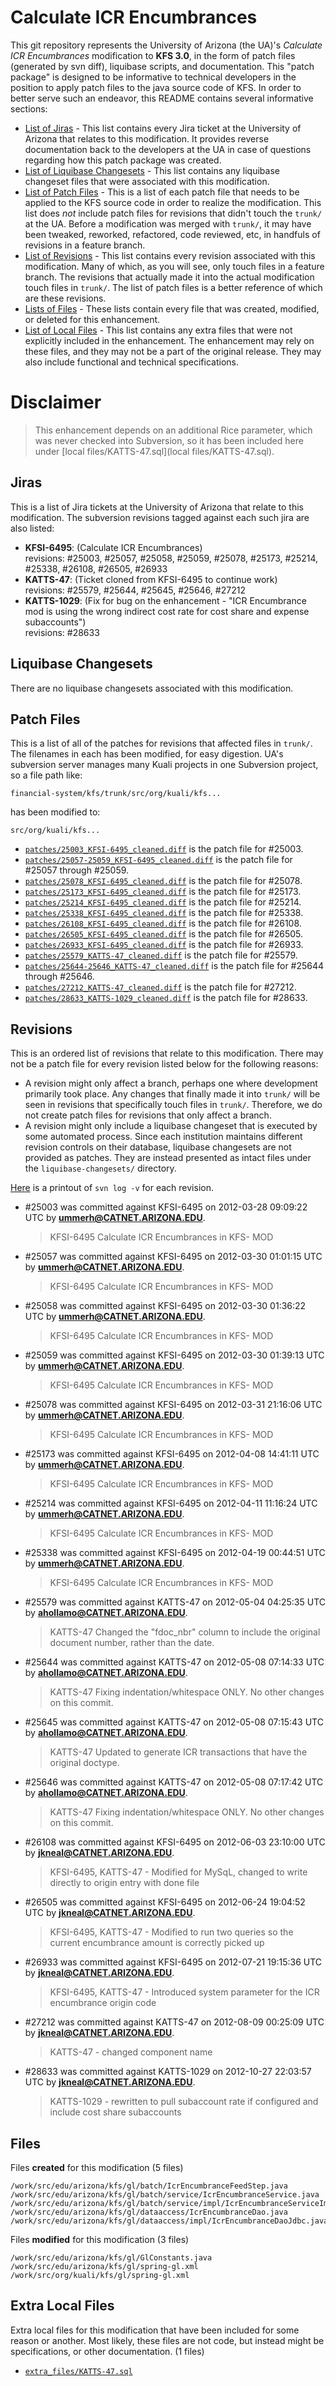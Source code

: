 Calculate ICR Encumbrances
======================

This git repository represents the University of Arizona (the UA)'s _Calculate ICR Encumbrances_ modification to **KFS 3.0**, in the form of patch files (generated by svn diff), liquibase scripts, and documentation.
This "patch package" is designed to be informative to technical developers in the position to
apply patch files to the java source code of KFS. In order to better serve such an endeavor,
this README contains several informative sections:

* <a href="#jiras">List of Jiras</a> - This list contains every Jira ticket at the University of Arizona
  that relates to this modification. It provides reverse documentation back to the developers at
  the UA in case of questions regarding how this patch package was created.
* <a href="#liquibase-changesets">List of Liquibase Changesets</a> - This list contains any
  liquibase changeset files that were associated with this modification.
* <a href="#patch-files">List of Patch Files</a> - This is a list of each patch file that needs
  to be applied to the KFS source code in order to realize the modification. This list does _not_
  include patch files for revisions that didn't touch the `trunk/` at the UA.
  Before a modification was merged with `trunk/`, it may have been tweaked, reworked, refactored,
  code reviewed, etc, in handfuls of revisions in a feature branch.
* <a href="#revisions">List of Revisions</a> - This list contains every revision associated with
  this modification. Many of which, as you will see, only touch files in a feature branch. The
  revisions that actually made it into the actual modification touch files in `trunk/`. The list
  of patch files is a better reference of which are these revisions.
* <a href="#files">Lists of Files</a> - These lists contain every file that was created,
  modified, or deleted for this enhancement.
* <a href="#extra-local-files">List of Local Files</a> - This list contains any extra files that were not
  explicitly included in the enhancement. The enhancement may rely on these files, and they may
  not be a part of the original release. They may also include functional and technical specifications.

Disclaimer
==========

> This enhancement depends on an additional Rice parameter, which was never checked into Subversion, so it has been included here under [local files/KATTS-47.sql](local files/KATTS-47.sql).

<h2>Jiras</h2>

This is a list of Jira tickets at the University of Arizona that relate to this modification. The subversion revisions tagged against each such jira are also listed:

* **KFSI-6495**: (Calculate ICR Encumbrances)<br />
  revisions: #25003, #25057, #25058, #25059, #25078, #25173, #25214, #25338, #26108, #26505, #26933
* **KATTS-47**: (Ticket cloned from KFSI-6495 to continue work)<br />
  revisions: #25579, #25644, #25645, #25646, #27212
* **KATTS-1029**: (Fix for bug on the enhancement - "ICR Encumbrance mod is using the wrong indirect cost rate for cost share and expense subaccounts")<br />
  revisions: #28633

<h2>Liquibase Changesets</h2>

There are no liquibase changesets associated with this modification.

<h2>Patch Files</h2>

This is a list of all of the patches for revisions that affected files in `trunk/`. The filenames in each has been modified, for easy digestion. UA's subversion server manages many Kuali projects in one Subversion project, so a file path like:

```
financial-system/kfs/trunk/src/org/kuali/kfs...
```

has been modified to:

```
src/org/kuali/kfs...
```

* [`patches/25003_KFSI-6495_cleaned.diff`](patches/25003_KFSI-6495_cleaned.diff) is the patch file for #25003.
* [`patches/25057-25059_KFSI-6495_cleaned.diff`](patches/25057-25059_KFSI-6495_cleaned.diff) is the patch file for #25057 through #25059.
* [`patches/25078_KFSI-6495_cleaned.diff`](patches/25078_KFSI-6495_cleaned.diff) is the patch file for #25078.
* [`patches/25173_KFSI-6495_cleaned.diff`](patches/25173_KFSI-6495_cleaned.diff) is the patch file for #25173.
* [`patches/25214_KFSI-6495_cleaned.diff`](patches/25214_KFSI-6495_cleaned.diff) is the patch file for #25214.
* [`patches/25338_KFSI-6495_cleaned.diff`](patches/25338_KFSI-6495_cleaned.diff) is the patch file for #25338.
* [`patches/26108_KFSI-6495_cleaned.diff`](patches/26108_KFSI-6495_cleaned.diff) is the patch file for #26108.
* [`patches/26505_KFSI-6495_cleaned.diff`](patches/26505_KFSI-6495_cleaned.diff) is the patch file for #26505.
* [`patches/26933_KFSI-6495_cleaned.diff`](patches/26933_KFSI-6495_cleaned.diff) is the patch file for #26933.
* [`patches/25579_KATTS-47_cleaned.diff`](patches/25579_KATTS-47_cleaned.diff) is the patch file for #25579.
* [`patches/25644-25646_KATTS-47_cleaned.diff`](patches/25644-25646_KATTS-47_cleaned.diff) is the patch file for #25644 through #25646.
* [`patches/27212_KATTS-47_cleaned.diff`](patches/27212_KATTS-47_cleaned.diff) is the patch file for #27212.
* [`patches/28633_KATTS-1029_cleaned.diff`](patches/28633_KATTS-1029_cleaned.diff) is the patch file for #28633.

<h2>Revisions</h2>

This is an ordered list of revisions that relate to this modification. There may not be a patch
file for every revision listed below for the following reasons:

* A revision might only affect a branch, perhaps one where development primarily took place. Any
  changes that finally made it into `trunk/` will be seen in revisions that specifically touch
  files in `trunk/`. Therefore, we do not create patch files for revisions that only affect a
  branch.
* A revision might only include a liquibase changeset that is executed by some automated process.
  Since each institution maintains different revision controls on their database, liquibase
  changesets are not provided as patches. They are instead presented as intact files under the
  `liquibase-changesets/` directory.

[Here](patch_log.txt) is a printout of `svn log -v` for each revision.

*   \#25003 was committed against KFSI-6495 on 2012-03-28 09:09:22 UTC by <strong>ummerh@CATNET.ARIZONA.EDU</strong>.

    > KFSI-6495 Calculate ICR Encumbrances in KFS- MOD
*   \#25057 was committed against KFSI-6495 on 2012-03-30 01:01:15 UTC by <strong>ummerh@CATNET.ARIZONA.EDU</strong>.

    > KFSI-6495 Calculate ICR Encumbrances in KFS- MOD
*   \#25058 was committed against KFSI-6495 on 2012-03-30 01:36:22 UTC by <strong>ummerh@CATNET.ARIZONA.EDU</strong>.

    > KFSI-6495 Calculate ICR Encumbrances in KFS- MOD
*   \#25059 was committed against KFSI-6495 on 2012-03-30 01:39:13 UTC by <strong>ummerh@CATNET.ARIZONA.EDU</strong>.

    > KFSI-6495 Calculate ICR Encumbrances in KFS- MOD
*   \#25078 was committed against KFSI-6495 on 2012-03-31 21:16:06 UTC by <strong>ummerh@CATNET.ARIZONA.EDU</strong>.

    > KFSI-6495 Calculate ICR Encumbrances in KFS- MOD
*   \#25173 was committed against KFSI-6495 on 2012-04-08 14:41:11 UTC by <strong>ummerh@CATNET.ARIZONA.EDU</strong>.

    > KFSI-6495 Calculate ICR Encumbrances in KFS- MOD
*   \#25214 was committed against KFSI-6495 on 2012-04-11 11:16:24 UTC by <strong>ummerh@CATNET.ARIZONA.EDU</strong>.

    > KFSI-6495 Calculate ICR Encumbrances in KFS- MOD
*   \#25338 was committed against KFSI-6495 on 2012-04-19 00:44:51 UTC by <strong>ummerh@CATNET.ARIZONA.EDU</strong>.

    > KFSI-6495 Calculate ICR Encumbrances in KFS- MOD
*   \#25579 was committed against KATTS-47 on 2012-05-04 04:25:35 UTC by <strong>ahollamo@CATNET.ARIZONA.EDU</strong>.

    > KATTS-47
    > Changed the "fdoc_nbr" column to include the original document number, rather than the date.
*   \#25644 was committed against KATTS-47 on 2012-05-08 07:14:33 UTC by <strong>ahollamo@CATNET.ARIZONA.EDU</strong>.

    > KATTS-47
    > Fixing indentation/whitespace ONLY.  No other changes on this commit.
*   \#25645 was committed against KATTS-47 on 2012-05-08 07:15:43 UTC by <strong>ahollamo@CATNET.ARIZONA.EDU</strong>.

    > KATTS-47
    > Updated to generate ICR transactions that have the original doctype.
*   \#25646 was committed against KATTS-47 on 2012-05-08 07:17:42 UTC by <strong>ahollamo@CATNET.ARIZONA.EDU</strong>.

    > KATTS-47
    > Fixing indentation/whitespace ONLY.  No other changes on this commit.
*   \#26108 was committed against KFSI-6495 on 2012-06-03 23:10:00 UTC by <strong>jkneal@CATNET.ARIZONA.EDU</strong>.

    > KFSI-6495, KATTS-47 - Modified for MySqL, changed to write directly to origin entry with done file
*   \#26505 was committed against KFSI-6495 on 2012-06-24 19:04:52 UTC by <strong>jkneal@CATNET.ARIZONA.EDU</strong>.

    > KFSI-6495, KATTS-47 - Modified to run two queries so the current encumbrance amount is correctly picked up
*   \#26933 was committed against KFSI-6495 on 2012-07-21 19:15:36 UTC by <strong>jkneal@CATNET.ARIZONA.EDU</strong>.

    > KFSI-6495, KATTS-47 - Introduced system parameter for the ICR encumbrance origin code
*   \#27212 was committed against KATTS-47 on 2012-08-09 00:25:09 UTC by <strong>jkneal@CATNET.ARIZONA.EDU</strong>.

    > KATTS-47 - changed component name
*   \#28633 was committed against KATTS-1029 on 2012-10-27 22:03:57 UTC by <strong>jkneal@CATNET.ARIZONA.EDU</strong>.

    > KATTS-1029 - rewritten to pull subaccount rate if configured and include cost share subaccounts

<h2>Files</h2>

Files **created** for this modification (5 files)

    /work/src/edu/arizona/kfs/gl/batch/IcrEncumbranceFeedStep.java
    /work/src/edu/arizona/kfs/gl/batch/service/IcrEncumbranceService.java
    /work/src/edu/arizona/kfs/gl/batch/service/impl/IcrEncumbranceServiceImpl.java
    /work/src/edu/arizona/kfs/gl/dataaccess/IcrEncumbranceDao.java
    /work/src/edu/arizona/kfs/gl/dataaccess/impl/IcrEncumbranceDaoJdbc.java

Files **modified** for this modification (3 files)

    /work/src/edu/arizona/kfs/gl/GlConstants.java
    /work/src/edu/arizona/kfs/gl/spring-gl.xml
    /work/src/org/kuali/kfs/gl/spring-gl.xml

<h2>Extra Local Files</h2>

Extra local files for this modification that have been included for some reason or another. Most likely, these files are not code, but instead might be specifications, or other documentation. (1 files)

* [`extra_files/KATTS-47.sql`](extra_files/KATTS-47.sql)

